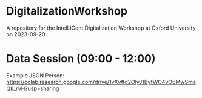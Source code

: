 # DigitalizationWorkshop
A repository for the IntelLiGent Digitalization Workshop at Oxford University on 2023-09-20

# Data Session (09:00 - 12:00)
Example JSON Person: https://colab.research.google.com/drive/1vXvftd2OlyJ1ByfWC4vO6MwSmaQk_rvH?usp=sharing
